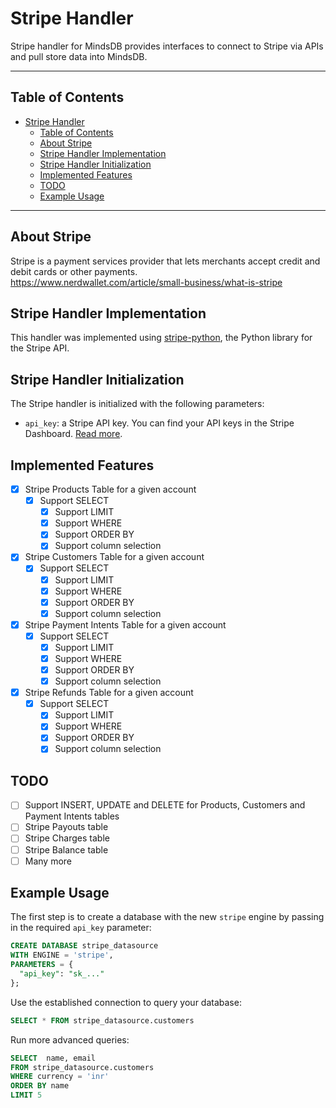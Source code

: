 # Stripe Handler

Stripe handler for MindsDB provides interfaces to connect to Stripe via APIs and pull store data into MindsDB.

---

## Table of Contents

- [Stripe Handler](#stripe-handler)
  - [Table of Contents](#table-of-contents)
  - [About Stripe](#about-stripe)
  - [Stripe Handler Implementation](#stripe-handler-implementation)
  - [Stripe Handler Initialization](#stripe-handler-initialization)
  - [Implemented Features](#implemented-features)
  - [TODO](#todo)
  - [Example Usage](#example-usage)

---

## About Stripe

Stripe is a payment services provider that lets merchants accept credit and debit cards or other payments.
<br>
https://www.nerdwallet.com/article/small-business/what-is-stripe

## Stripe Handler Implementation

This handler was implemented using [stripe-python](https://github.com/stripe/stripe-python), the Python library for the Stripe API.

## Stripe Handler Initialization

The Stripe handler is initialized with the following parameters:

- `api_key`: a Stripe API key. You can find your API keys in the Stripe Dashboard. [Read more](https://stripe.com/docs/keys).

## Implemented Features

- [x] Stripe Products Table for a given account
  - [x] Support SELECT
    - [x] Support LIMIT
    - [x] Support WHERE
    - [x] Support ORDER BY
    - [x] Support column selection
- [x] Stripe Customers Table for a given account
  - [x] Support SELECT
    - [x] Support LIMIT
    - [x] Support WHERE
    - [x] Support ORDER BY
    - [x] Support column selection
- [x] Stripe Payment Intents Table for a given account
  - [x] Support SELECT
    - [x] Support LIMIT
    - [x] Support WHERE
    - [x] Support ORDER BY
    - [x] Support column selection
- [x] Stripe Refunds Table for a given account
  - [x] Support SELECT
    - [x] Support LIMIT
    - [x] Support WHERE
    - [x] Support ORDER BY
    - [x] Support column selection

## TODO

- [ ] Support INSERT, UPDATE and DELETE for Products, Customers and Payment Intents tables
- [ ] Stripe Payouts table
- [ ] Stripe Charges table
- [ ] Stripe Balance table
- [ ] Many more

## Example Usage

The first step is to create a database with the new `stripe` engine by passing in the required `api_key` parameter:

~~~~sql
CREATE DATABASE stripe_datasource
WITH ENGINE = 'stripe',
PARAMETERS = {
  "api_key": "sk_..."
};
~~~~

Use the established connection to query your database:

~~~~sql
SELECT * FROM stripe_datasource.customers
~~~~

Run more advanced queries:

~~~~sql
SELECT  name, email
FROM stripe_datasource.customers
WHERE currency = 'inr'
ORDER BY name
LIMIT 5
~~~~
